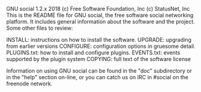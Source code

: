GNU social 1.2.x
2018
(c) Free Software Foundation, Inc
(c) StatusNet, Inc
This is the README file for GNU social, the free
software social networking platform. It includes
general information about the software and the
project.
Some other files to review:

INSTALL: instructions on how to install the software.
UPGRADE: upgrading from earlier versions
CONFIGURE: configuration options in gruesome detail.
PLUGINS.txt: how to install and configure plugins.
EVENTS.txt: events supported by the plugin system
COPYING: full text of the software license

Information on using GNU social can be found in
the "doc" subdirectory or in the "help" section
on-line, or you can catch us on IRC in #social on
the freenode network.
